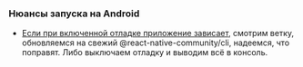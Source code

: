 

### Нюансы запуска на Android

-  [Если при включенной отладке приложение зависает](https://github.com/facebook/react-native/issues/28531), смотрим ветку, обновляемся на свежий @react-native-community/cli, надеемся, что поправят. Либо выключаем отладку и выводим всё в консоль.
